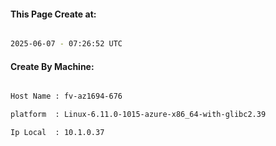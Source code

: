 
   
#### This Page Create at:

```bash

2025-06-07 - 07:26:52 UTC

```

#### Create By Machine:

```bash

Host Name : fv-az1694-676

platform  : Linux-6.11.0-1015-azure-x86_64-with-glibc2.39

Ip Local  : 10.1.0.37

```

